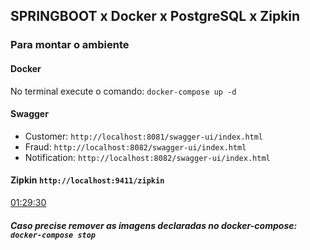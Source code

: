 ## SPRINGBOOT x Docker x PostgreSQL x Zipkin

### Para montar o ambiente

#### Docker
No terminal execute o comando: ``docker-compose up -d``

#### Swagger
* Customer: ``http://localhost:8081/swagger-ui/index.html``
* Fraud: ``http://localhost:8082/swagger-ui/index.html``
* Notification: ``http://localhost:8082/swagger-ui/index.html``

#### Zipkin ``http://localhost:9411/zipkin``

[01:29:30](https://drive.google.com/file/d/1ntHKVixcr8bq80Hyys6heCGJqmSR2SEM/view)

##### Caso precise remover as imagens declaradas no docker-compose: ``docker-compose stop``